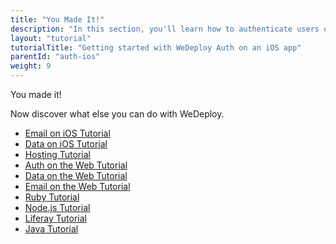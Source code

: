 ```yaml
---
title: "You Made It!"
description: "In this section, you'll learn how to authenticate users on an iOS app using the WeDeploy Swift API Client."
layout: "tutorial"
tutorialTitle: "Getting started with WeDeploy Auth on an iOS app"
parentId: "auth-ios"
weight: 9
---
```


<div class="notfound">
	<div class="notfound-icon">
		<span class="icon-16-thumb-up"></span>
	</div>
	<p class="notfound-text">You made it!</p>
	<p>Now discover what else you can do with WeDeploy.</p>
	<ul class="checklist">
		<li><a href="/tutorials/email-ios/get-started.html">Email on iOS Tutorial</a></li>
		<li><a href="/tutorials/data-ios/get-started.html">Data on iOS Tutorial</a></li>
		<li><a href="/tutorials/hosting/get-started.html">Hosting Tutorial</a></li>
		<li><a href="/tutorials/auth-web/get-started.html">Auth on the Web Tutorial</a></li>
		<li><a href="/tutorials/data-web/get-started.html">Data on the Web Tutorial</a></li>
		<li><a href="/tutorials/email-web/get-started.html">Email on the Web Tutorial</a></li>
		<li><a href="/tutorials/ruby/get-started.html">Ruby Tutorial</a></li>
		<li><a href="/tutorials/nodejs/get-started.html">Node.js Tutorial</a></li>
		<li><a href="/tutorials/liferay/get-started.html">Liferay Tutorial</a></li>
		<li><a href="/tutorials/java/get-started.html">Java Tutorial</a></li>
	</ul>
</div>
